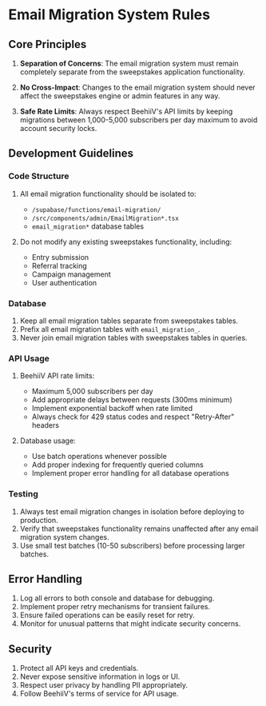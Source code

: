 
# Email Migration System Rules

## Core Principles

1. **Separation of Concerns**: The email migration system must remain completely separate from the sweepstakes application functionality.

2. **No Cross-Impact**: Changes to the email migration system should never affect the sweepstakes engine or admin features in any way.

3. **Safe Rate Limits**: Always respect BeehiiV's API limits by keeping migrations between 1,000-5,000 subscribers per day maximum to avoid account security locks.

## Development Guidelines

### Code Structure

1. All email migration functionality should be isolated to:
   - `/supabase/functions/email-migration/`
   - `/src/components/admin/EmailMigration*.tsx`
   - `email_migration*` database tables

2. Do not modify any existing sweepstakes functionality, including:
   - Entry submission
   - Referral tracking
   - Campaign management
   - User authentication

### Database

1. Keep all email migration tables separate from sweepstakes tables.
2. Prefix all email migration tables with `email_migration_`.
3. Never join email migration tables with sweepstakes tables in queries.

### API Usage

1. BeehiiV API rate limits:
   - Maximum 5,000 subscribers per day
   - Add appropriate delays between requests (300ms minimum)
   - Implement exponential backoff when rate limited
   - Always check for 429 status codes and respect "Retry-After" headers

2. Database usage:
   - Use batch operations whenever possible
   - Add proper indexing for frequently queried columns
   - Implement proper error handling for all database operations

### Testing

1. Always test email migration changes in isolation before deploying to production.
2. Verify that sweepstakes functionality remains unaffected after any email migration system changes.
3. Use small test batches (10-50 subscribers) before processing larger batches.

## Error Handling

1. Log all errors to both console and database for debugging.
2. Implement proper retry mechanisms for transient failures.
3. Ensure failed operations can be easily reset for retry.
4. Monitor for unusual patterns that might indicate security concerns.

## Security

1. Protect all API keys and credentials.
2. Never expose sensitive information in logs or UI.
3. Respect user privacy by handling PII appropriately.
4. Follow BeehiiV's terms of service for API usage.

